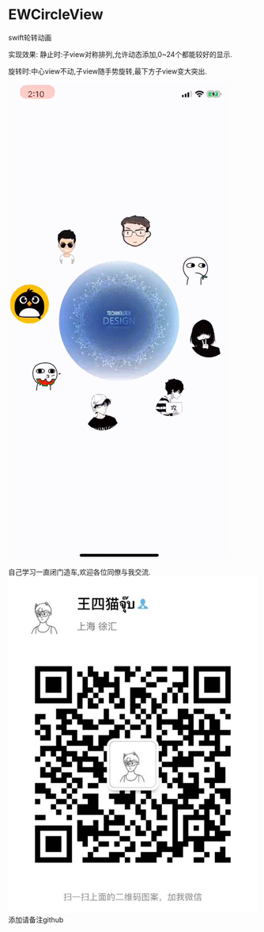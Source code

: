 # EWCircleView
swift轮转动画

实现效果:
静止时:子view对称排列,允许动态添加,0~24个都能较好的显示.

旋转时:中心view不动,子view随手势旋转,最下方子view变大突出.

![效果图预览](https://github.com/WangLiquan/circleView/raw/master/images/demonstration.gif)


自己学习一直闭门造车,欢迎各位同僚与我交流.
![微信](https://github.com/WangLiquan/circleView/raw/master/images/wechat.jpg)
添加请备注github
